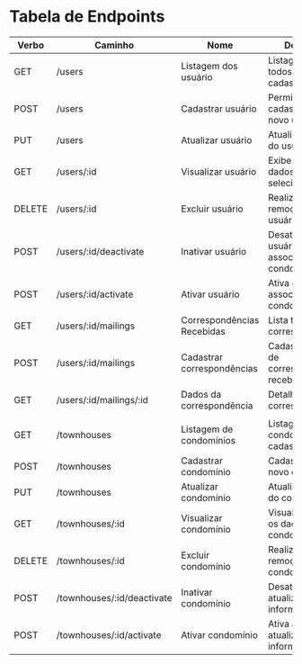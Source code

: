 # Tabela de Endpoints

| Verbo  | Caminho                    | Nome                       | Descrição                                      | Status             |
| ------ | -------------------------- | -------------------------- | ---------------------------------------------- | ------------------ |
| GET    | /users                     | Listagem dos usuário       | Listagem de todos os usuários cadastrados      | :white_check_mark: |
| POST   | /users                     | Cadastrar usuário          | Permite realizar o cadastro de um novo usuário | :white_check_mark: |
| PUT    | /users                     | Atualizar usuário          | Atualiza os dados do usuário                   | :white_check_mark: |
| GET    | /users/:id                 | Visualizar usuário         | Exibe todos os dados do usuário selecionado    | :white_check_mark: |
| DELETE | /users/:id                 | Excluir usuário            | Realiza a remoção do usuário                   | :white_check_mark: |
| POST   | /users/:id/deactivate      | Inativar usuário           | Desativa o usuário associado ao condomínio     | :white_check_mark: |
| POST   | /users/:id/activate        | Ativar usuário             | Ativa o usuário associado ao condomínio        | :white_check_mark: |
| GET    | /users/:id/mailings        | Correspondências Recebidas | Lista todas as correspondências                | :construction:     |
| POST   | /users/:id/mailings        | Cadastrar correspondências | Cadastramento de correspondência recebida      | :construction:     |
| GET    | /users/:id/mailings/:id    | Dados da correspondência   | Detalhes da correspondência                    | :construction:     |
|        |                            |                            |                                                |                    |
| GET    | /townhouses                | Listagem de condomínios    | Listagem dos condomínios cadastrados           | :white_check_mark: |
| POST   | /townhouses                | Cadastrar condomínio       | Cadastra um novo condomínio                    | :white_check_mark: |
| PUT    | /townhouses                | Atualizar condomínio       | Atualiza os dados do condomínio                | :white_check_mark: |
| GET    | /townhouses/:id            | Visualizar condomínio      | Visualiza todos os dados do condomínio         | :white_check_mark: |
| DELETE | /townhouses/:id            | Excluir condomínio         | Realiza a remoção do condomínio                | :white_check_mark: |
| POST   | /townhouses/:id/deactivate | Inativar condomínio        | Desativa a atualização das informações         | :construction:     |
| POST   | /townhouses/:id/activate   | Ativar condomínio          | Ativa a atualização das informações            | :construction:     |
